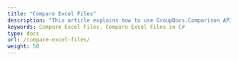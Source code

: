 ```yaml
---
title: "Compare Excel Files"
description: "This article explains how to use GroupDocs.Comparison API (which is a part of Conholdate.Total for .NET) to compare excel documents."
keywords: Compare Excel Files, Compare Excel Files in C#
type: docs
url: /compare-excel-files/
weight: 50
---
```









